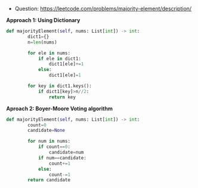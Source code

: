 - Question: https://leetcode.com/problems/majority-element/description/

**Approach 1: Using Dictionary**
```python
def majorityElement(self, nums: List[int]) -> int:
        dict1={}
        n=len(nums)

        for ele in nums:
            if ele in dict1:
                dict1[ele]+=1
            else:
                dict1[ele]=1

        for key in dict1.keys():
            if dict1[key]>n//2:
                return key
```



**Aproach 2: Boyer-Moore Voting algorithm**
```python
def majorityElement(self, nums: List[int]) -> int:
        count=0
        candidate=None

        for num in nums:
            if count==0:
                candidate=num
            if num==candidate:
                count+=1
            else:
                count-=1
        return candidate
```
